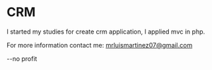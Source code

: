 # CRM
I started my studies for create crm application, I applied mvc in php.

For more information contact me: mrluismartinez07@gmail.com

--no profit
